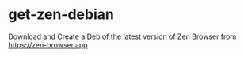 # get-zen-debian
Download and Create a Deb of the latest version of Zen Browser from https://zen-browser.app
